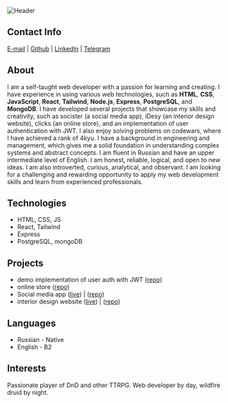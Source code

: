 ![Header](../../../AlexanderMisyura/blob/main/github-header-image.png "Alexander Misyura, fullstack developer")

## Contact Info

[E-mail](mailto:alexander.misyura.dev@gmail.com) | [Github](https://github.com/AlexanderMisyura) | [LinkedIn](https://www.linkedin.com/in/alexander-misyura) | [Telegram](https://t.me/alexander_misyura)

## About

I am a self-taught web developer with a passion for learning and creating. I have experience in using various web technologies, such as **HTML**, **CSS**, **JavaScript**, **React**, **Tailwind**, **Node.js**, **Express**, **PostgreSQL**, and **MongoDB**. I have developed several projects that showcase my skills and creativity, such as socister (a social media app), iDesy (an interior design website), clicks (an online store), and an implementation of user authentication with JWT. I also enjoy solving problems on codewars, where I have achieved a rank of 4kyu. I have a background in engineering and management, which gives me a solid foundation in understanding complex systems and abstract concepts. I am fluent in Russian and have an upper intermediate level of English. I am honest, reliable, logical, and open to new ideas. I am also introverted, curious, analytical, and observant. I am looking for a challenging and rewarding opportunity to apply my web development skills and learn from experienced professionals.

## Technologies

- HTML, CSS, JS
- React, Tailwind
- Express
- PostgreSQL, mongoDB

## Projects

- demo implementation of user auth with JWT ([repo](https://github.com/AlexanderMisyura/react-express-jwt-auth))
- online store ([repo](https://github.com/AlexanderMisyura/CLICKS-online-store-app))
- Social media app ([live](https://socister.onrender.com)) | ([repo](https://github.com/AlexanderMisyura/social-media-app))
- interior design website ([live](https://idesy.onrender.com/)) | ([repo](https://github.com/AlexanderMisyura/interior-design-website))

## Languages

- Russian - Native
- English - B2

## Interests

Passionate player of DnD and other TTRPG. Web developer by day, wildfire druid by night.
